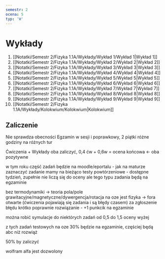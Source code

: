 ```yaml
---
semestr: 2
ocena: 5
typ: 'W'
---
```


# Wykłady
1. [[Notatki/Semestr 2/Fizyka 1.1A/Wykłady/Wykład 1/Wykład 1|Wykład 1]]
2. [[Notatki/Semestr 2/Fizyka 1.1A/Wykłady/Wykład 2/Wykład 2|Wykład 2]]
3. [[Notatki/Semestr 2/Fizyka 1.1A/Wykłady/Wykład 3/Wykład 3|Wykład 3]]
4. [[Notatki/Semestr 2/Fizyka 1.1A/Wykłady/Wykład 4/Wykład 4|Wykład 4]]
5. [[Notatki/Semestr 2/Fizyka 1.1A/Wykłady/Wykład 5/Wykład 5|Wykład 5]]
6. [[Notatki/Semestr 2/Fizyka 1.1A/Wykłady/Wykład 6/Wykład 6|Wykład 6]]
7. [[Notatki/Semestr 2/Fizyka 1.1A/Wykłady/Wykład 7/Wykład 7|Wykład 7]]
8. [[Notatki/Semestr 2/Fizyka 1.1A/Wykłady/Wykład 8/Wykład 8|Wykład 8]]
9. [[Notatki/Semestr 2/Fizyka 1.1A/Wykłady/Wykład 9/Wykład 9|Wykład 9]]
10. [[Notatki/Semestr 2/Fizyka 1.1A/Wykłady/Kolokwium/Kolokwium|Kolokwium]]

## Zaliczenie

Nie sprawdza obecności
Egzamin w sesji i poprawkowy, 2 piątki różne godziny na różnych tur

Ćwiczenia + Wykłady oba zaliczyć,
0,4 ćw + 0,6w = ocena końcowa <- oba pozytywne

w tym roku część zadań będzie na moodle/eportalu - jak na maturze zaznaczyć zadanie
mamy na bieżąco testy powtórzeniowe - dostępne tydzień, zupełnie nie liczą się do oceny ale tego typu zadania będą na egzaminie

bez termodynamiki -> teoria pola/pole grawitacyjne/magnetyczne/dywergencja/rotacja
na oze jest fizyka -> fora otwarte (ćwiczenia pojawiają się zadania i są błędy czasem) za zgłoszenie błędu krótko poprawnie rozwiązanie - +1 punkcik na egzaminie

można robić symulacje do niektórych zadań od 0,5 do 1,5 oceny wyżej

z tych zadań testowych na oze 30% będzie na egzaminie, częściej będą abc niż rozwiąż

50% by zaliczyć

wolfram alfa jest dozwolony